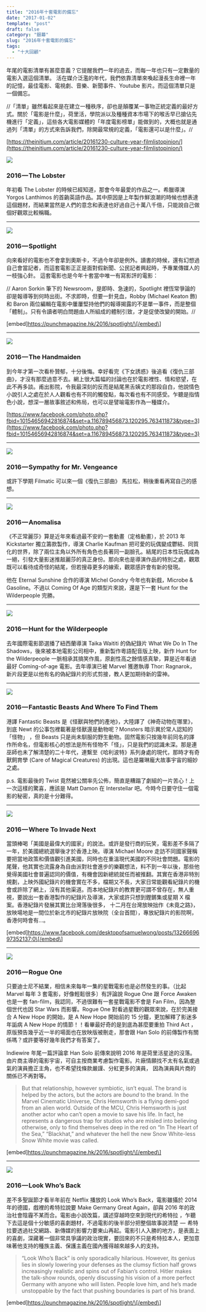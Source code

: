 ```yaml
---
title: "2016年十套電影的備忘"
date: "2017-01-02"
template: "post"
draft: false
category: "銀幕"
slug: "2016年十套電影的備忘"
tags:
  - "十大回顧"
---
```


年尾的電影清單有甚麼意義？它提醒我們一年的過去，而每一年也只有一定數量的電影入選這個清單。 活在媒介泛濫的年代，我們依靠清單來喚起漫長生命裡一年的記憶，最佳電影、電視劇、音樂、新聞事件、Youtube 影片。而這個清單只是一個備忘。

//「清單」雖然看起來是在建立一種秩序，卻也是顛覆某一事物正統定義的最好方式。關於「電影是什麼」，荷里活，學院派以及種種資本市場下的喉舌早已搶佔先機進行「定義」，這些各大電影媒體的「年度電影榜單」能做到的，大概也就是通過列「清單」的方式來告訴我們，除開最常規的定義，「電影還可以是什麼」。//

[https://theinitium.com/article/20161230-culture-year-filmlistopinion/](https://theinitium.com/article/20161230-culture-year-filmlistopinion/)

![](images/8ecdd-1onv7djqqvqbzlkt7knw1sg.jpeg)

### 2016 — The Lobster

年初看 The Lobster 的時候已經知道，那會今年最愛的作品之一。希臘導演 Yorgos Lanthimos 的首齣英語作品。其中原因是上年製作鮮浪潮的時候也想表達這個題材，而結果當然是人們的意念和表達也好過自己十萬八千倍，只能說自己做個好觀眾比較稱職。

---

![](images/51191-1om06eszdo-b_lpi_kqo_2w.jpeg)

### 2016 — Spotlight

向來看好的電影也不會拿到奧斯卡，不過今年卻是例外。讀書的時候，還有幻想過自己會當記者，而這套電影正正是面對假新聞、公民記者興起時，予專業傳媒人的一枝強心針。 這套電影也是今年十套當中唯一有寫影評的電影：

// Aaron Sorkin 筆下的 Newsroom，是即時、急速的，Spotlight 裡恆常爭論的卻是報導等到何時出街。不求即時，但要一針見血，Robby (Michael Keaton 飾) 和 Baron 兩位編輯在電影中屢屢堅持他們的報導揭露的不是單一事件，而是整個「體制」。只有令讀者明白問題由人所組成的體制引致，才是促使改變的開始。//

\[embed\]https://punchmagazine.hk/2016/spotlight/\[/embed\]

---

![](images/c5c09-18l149s-a09sswied7tuwda.jpeg)

### 2016 — The Handmaiden

到今年才第一次看朴贊郁，十分後悔。幸好看完《下女誘惑》後追看《復仇三部曲》，才沒有那麼過意不去。網上很大篇幅的討論也在於電影裡性、情和慾望，在此不再多談。甫出影院，令我最深刻的反而是結尾黑舌姨丈的那段自白，他說情色小說引人之處在於人人觀看也有不同的觸發點，每次看也有不同感受。乍聽是指情色小說，想深一層故事敘述和佈局，也可以是譬喻電影作為一種媒介。

[https://www.facebook.com/photo.php?fbid=10154656942816874&set=a.116789456873.120295.763411873&type=3](https://www.facebook.com/photo.php?fbid=10154656942816874&set=a.116789456873.120295.763411873&type=3)

---

![](images/0c3f0-1nnrdqfwccxyr-iu_yhsxug.jpeg)

### 2016 — Sympathy for Mr. Vengeance

或許下學期 Filmatic 可以來一個《復仇三部曲》 馬拉松，稍後重看再寫自己的感想。

---

![](images/a16e8-1a9xkdfarwrv62gzzj3njmw.jpeg)

### 2016 — Anomalisa

《不正常麗莎》算是近年來看過最不安的一套動畫（定格動畫），於 2013 年 Kickstarter 獨立籌款製作，導演 Charlie Kaufman 把可愛的玩偶變成鬱結、同質化的世界，除了兩位主角以外所有角色也長著同一副臉孔。結尾的日本性玩偶成為一絕，引發大量影迷推敲麗莎的真正身份。那向來也是導演作品的特別之處，觀眾既可以看待成奇怪的結尾，但若搜尋更多的線索，觀眾感許會有新的發現。

他在 Eternal Sunshine 合作的導演 Michel Gondry 今年也有新戲，Microbe & Gasoline。不過以 Coming Of Age 的類型片來說，還是下一套 Hunt for the Wilderpeople 完勝。

---

![](images/f6bf2-1frnbtg02gsi90cun08h56w.jpeg)

### **2016 — Hunt for the Wilderpeople**

去年國際電影節選播了紐西蘭導演 Taika Waititi 的偽紀錄片 What We Do In The Shadows，後來被本地電影公司相中，重新製作粵語配音版上映，新作 Hunt for the Wilderpeople 一脈相承其搞笑作風，原創性高之餘情感真摯，算是近年看過最好 Coming-of-age 電影。去年導演已被 Marvel 獲邀執導 Thor: Ragnarok，新片段更是以他有名的偽紀錄片的形式剪接，教人更加期待新的雷神。

---

![](images/02bb3-1y81eqlkv5jby0yoe8fjujw.jpeg)

### 2016 — Fantastic Beasts And Where To Find Them

港譯 Fantastic Beasts 是《怪獸與牠們的產地》，大陸譯了《神奇动物在哪里》，到底 Newt 的公事包裡載著是怪獸還是動物呢？Monsters 暗示異於常人認知的「怪物」 ，但 Beasts 只是尚未馴服的野生動物。固然電影只按幾年前同名的譯作所命名，但電影核心的想法是所有怪物不「怪」，只是我們的認識未深。那是連巫師也未了解清楚的二十年代，連繫至《哈利波特》系列身處的現代，那時才有奇獸飼育學 (Care of Magical Creatures) 的出現。這也是羅琳龐大故事宇宙的細妙之處。

p.s. 電影最後的 Twist 竟然被公關率先公佈，簡直是糟蹋了劇組的一片苦心！上一次這樣的驚喜，應該是 Matt Damon 在 Interstellar 吧。今時今日要守住一個電影的秘密，真的是十分難得。

---

![](images/0a5b6-1f7opavnf9ze2plbr5n-wpa.jpeg)

### **2016 — Where To Invade Next**

當頭棒喝「美國是最偉大的國家」的說法。或許是發行商的玩笑，電影差不多隔了一年，於美國總統選舉後才於香港上映。導演 Michael Moore 走訪不同國家聲稱要把當地政策和價值觀引進美國，同時也在重溫現代美國的不同社會問題。電影的尾聲，他其實也流露身為自由派對社會進步的樂觀想法，料不到一年以後，那些他覺得美國社會普遍認同的價值，有機會因新總統就任而被推翻。其實在香港非特別規劃，上映外國紀錄片的機會實在不多，檔期又不長，大家日常能觀看紀錄片的機會或許除了網上，沒有其他渠道。而本地紀錄片的教育更可謂不曾存在，無人重視，要說出一套香港製作的紀錄片及導演，大家或許只想到鏗鏘集或星期 X 檔案。香港紀錄片發展其實比台灣落後很多， 十二月在台灣放映拙作《未竟之路》，放映場地是一間位於新北市的紀錄片放映院（全台首間），專放紀錄片的影院啊，香港何時會有…。

\[embed\]https://www.facebook.com/desktopofsamuelwong/posts/1326669697352137:0\[/embed\]

---

![](images/0c020-1-tfiermjwryjvzgfdvt7mw.jpeg)

### 2016 — Rogue One

只要迪士尼不結業，相信未來每年一集的星戰電影也是必然發生的事。（比起 Marvel 每年 3 套電影，好像輕鬆很多〕有評論說 Rogue One 跟 Force Awaken 也是一套 fan-film，我認同，不過很難有一套星戰電影不會是 Fan Film，因為整個世代也因 Star Wars 而影響。Rogue One 對看過星戰的觀眾來說，在於完美接合 A New Hope 的開始，是 A New Hope 開始前的 15 分鐘，更加解釋了影迷多年詬病 A New Hope 的情節！！看畢最好奇的是到底為甚麼要重拍 Third Act ，原版預告幾乎近一半的場面也在放映版被刪走，那會跟 Han Solo 的前傳製作有關係嗎？或許要等好幾年我們才有答案了。

Indiewire 年尾一篇評論拿 Han Solo 前傳來說明 2016 年是荷里活星途的沒落。由片商主導的電影宇宙，可自主按商業考慮製作電影。片廠情願找不太有名氣或過氣的演員擔正主角，也不希望找條款嚴謹、分紅更多的演員， 因為演員與片商的關係已不再對等。

> But that relationship, however symbiotic, isn’t equal. The brand is helped by the actors, but the actors are _bound_ to the brand. In the Marvel Cinematic Universe, Chris Hemsworth is a flying demi-god from an alien world. Outside of the MCU, Chris Hemsworth is just another actor who can’t open a movie to save his life. In fact, he represents a dangerous trap for studios who are misled into believing otherwise, only to find themselves deep in the red on “In The Heart of the Sea,” “Blackhat,” and whatever the hell the new Snow White-less Snow White movie was called.

\[embed\]https://punchmagazine.hk/2016/spotlight/\[/embed\]

---

![](images/bcfa9-1ehu94p3ranu_a3mdvv-lgg.jpeg)

### 2016 — Look Who’s Back

差不多聖誕節才看半年前在 Netflix 播放的 Look Who’s Back，電影雖攝於 2014 年的德國，戲裡的希特拉說要 Make Germany Great Again，卻與 2016 年的政治社會陰霾不某而合。電影由小說改篇，講述穿越時空來到現代的希特拉 ，乍聽下去這是個十分敏感的喜劇題材，不過電影的後半部分把整個故事說清楚  —  希特拉要透過社交網路、新傳媒的影響力要東山再起。電影引人入勝的地方，是表面上的喜劇，深藏著一個非常具爭議的政治現實，要回來的不只是希特拉本人，更加意味著他支持的種族主義、保護主義在國內獲得越來越多人的支持。

> “Look Who’s Back” is only sporadically hilarious. However, its genius lies in slowly lowering your defenses as the clumsy fiction half grows increasingly realistic and spins out of Fabian’s control. Hitler makes the talk-show rounds, openly discussing his vision of a more perfect Germany with anyone who will listen. People love him, and he’s made unstoppable by the fact that pushing boundaries is part of his brand.

\[embed\]https://punchmagazine.hk/2016/spotlight/\[/embed\]

